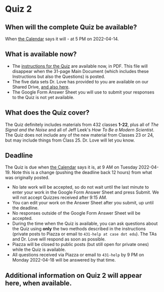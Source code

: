 # Quiz 2 

## When will the complete Quiz be available?

When [the Calendar](https://thomaselove.github.io/432/calendar.html) says it will - at 5 PM on 2022-04-14.

## What is available now?

- The [instructions for the Quiz](https://github.com/THOMASELOVE/432-2022/blob/main/quiz/quiz2/432_quiz2_2022_instructions_only.pdf) are available now, in PDF. This file will disappear when the 31-page Main Document (which includes these Instructions but also the Questions) is posted.
- The five data sets Dr. Love has provided to you are available on our Shared Drive, [and also here](https://github.com/THOMASELOVE/432-2022/tree/main/quiz/quiz2/data).
- The Google Form Answer Sheet you will use to submit your responses to the Quiz is not yet available.

## What does the Quiz cover?

The Quiz definitely includes materials from 432 classes **1-22**, plus all of *The Signal and the Noise* and all of Jeff Leek's *How To Be a Modern Scientist*. The Quiz does not include any of the new material from Classes 23 or 24, but may include things from Class 25. Dr. Love will let you know.

## Deadline

The Quiz is due when [the Calendar](https://thomaselove.github.io/432/calendar.html) says it is, at 9 AM on Tuesday 2022-04-19. Note this is a change (pushing the deadline back 12 hours) from what was originally posted.

- No late work will be accepted, so do not wait until the last minute to enter your work in the Google Form Answer Sheet and press Submit. We will not accept Quizzes received after 9:15 AM.
- You can edit your work on the Answer Sheet after you submit, up until the deadline. 
- No responses outside of the Google Form Answer Sheet will be accepted.
- During the time when the Quiz is available, you can ask questions about the Quiz using **only** the two methods described in the instructions (private posts to Piazza or email to `431-help at case dot edu`). The TAs and Dr. Love will respond as soon as possible. 
- Piazza will be closed to public posts (but still open for private ones) while the Quiz is available.
- All questions received via Piazza or email to `431-help` by 9 PM on Monday 2022-04-18 will be answered by that time.

## Additional information on Quiz 2 will appear here, when available.

